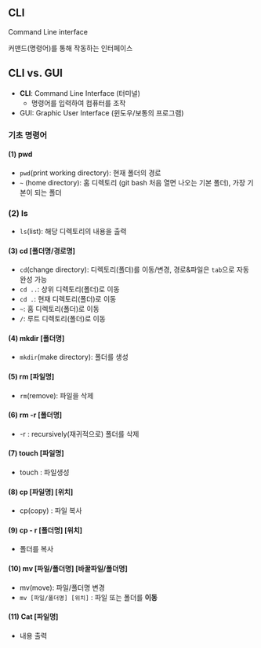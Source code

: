 ## CLI

Command Line interface

커맨드(명령어)를 통해 작동하는 인터페이스



## CLI vs. GUI

* **CLI**: Command Line Interface (터미널)
  * 명령어를 입력하여 컴퓨터를 조작
* GUI: Graphic User Interface (윈도우/보통의 프로그램)



### 기초 명령어

#### (1) pwd

* `pwd`(print working directory): 현재 폴더의 경로
* `~` (home directory): 홈 디렉토리 (git bash 처음 열면 나오는 기본 폴더), 가장 기본이 되는 폴더



### (2) ls

* `ls`(list): 해당 디렉토리의 내용을 출력



#### (3) cd [폴더명/경로명]

* `cd`(change directory): 디렉토리(폴더)를 이동/변경, 경로&파일은 `tab`으로 자동완성 가능
* `cd ..`: 상위 디렉토리(폴더)로 이동
* `cd .`: 현재 디렉토리(폴더)로 이동
* `~`: 홈 디렉토리(폴더)로 이동
* `/`: 루트 디렉토리(폴더)로 이동



#### (4) mkdir [폴더명]

* `mkdir`(make directory): 폴더를 생성



#### (5) rm [파일명]

* `rm`(remove): 파일을 삭제


#### (6) rm -r [폴더명]

* -r : recursively(재귀적으로) 폴더를 삭제


#### (7) touch [파일명]

* touch : 파일생성


#### (8) cp [파일명] [위치]

* cp(copy) : 파일 복사


#### (9) cp - r [폴더명] [위치]

* 폴더를 복사


#### (10) mv [파일/폴더명]  [바꿀파일/폴더명]

* mv(move): 파일/폴더명 변경
* `mv [파일/폴더명] [위치]` : 파일 또는 폴더를 **이동**


#### (11) Cat [파일명]

* 내용 출력